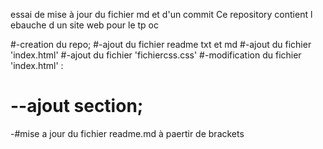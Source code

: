 essai de mise à jour du fichier md et d'un commit
Ce repository contient l ebauche d un site web pour le tp oc

#-creation du repo;
#-ajout du fichier readme txt et md
#-ajout du fichier 'index.html'
#-ajout du fichier 'fichiercss.css'
#-modification du fichier 'index.html' :
#     --ajout section;
-#mise a jour du fichier readme.md à paertir de brackets 
